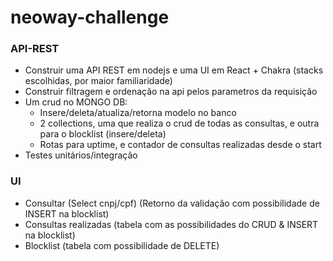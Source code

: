 # neoway-challenge

### API-REST
- Construir uma API REST em nodejs e uma UI em React + Chakra (stacks escolhidas, por maior familiaridade)
- Construir filtragem e ordenação na api pelos parametros da requisição
- Um crud no MONGO DB:
  - Insere/deleta/atualiza/retorna modelo no banco
  - 2 collections, uma que realiza o crud de todas as consultas, e outra para o blocklist (insere/deleta)
  - Rotas para uptime, e contador de consultas realizadas desde o start
- Testes unitários/integração

### UI
- Consultar (Select cnpj/cpf) (Retorno da validação com possibilidade de INSERT na blocklist)
- Consultas realizadas (tabela com as possibilidades do CRUD & INSERT na blocklist)
- Blocklist (tabela com possibilidade de DELETE)

